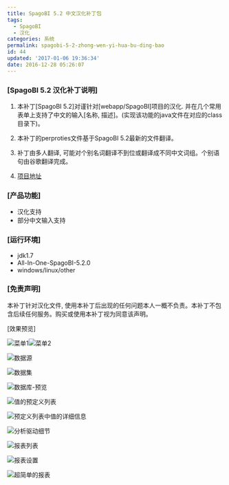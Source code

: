 ```yaml
---
title: SpagoBI 5.2 中文汉化补丁包
tags:
  - SpagoBI
  - 汉化
categories: 系统
permalink: spagobi-5-2-zhong-wen-yi-hua-bu-ding-bao
id: 44
updated: '2017-01-06 19:36:34'
date: 2016-12-28 05:26:07
---
```


### [SpagoBI 5.2 汉化补丁说明]

1. 本补丁[SpagoBI 5.2]对谨针对[webapp/SpagoBI]项目的汉化. 并在几个常用表单上支持了中文的输入[名称, 描述]。(实现该功能的java文件在对应的class目录下)。

2. 本补丁的perproties文件基于SpagoBI 5.2最新的文件翻译。

3. 补丁由多人翻译, 可能对个别名词翻译不到位或翻译成不同中文词组。个别语句由谷歌翻译完成。

4. [项目地址](https://zb.oschina.net/service/4f9ccb8b75e826b5)

### [产品功能]
- 汉化支持
- 部分中文输入支持

### [运行环境]
- jdk1.7
- All-In-One-SpagoBI-5.2.0
- windows/linux/other

### [免责声明]
本补丁针对汉化文件, 使用本补丁后出现的任何问题本人一概不负责。本补丁不包含后续任何服务。购买或使用本补丁视为同意该声明。

[效果预览]

![菜单1](https://static.oschina.net/uploads/img/201611/25152007_34ql.png)![菜单2](https://static.oschina.net/uploads/img/201611/25152016_17sW.png)

![数据源](https://static.oschina.net/uploads/img/201611/25152030_27Kr.png)

![数据集](https://static.oschina.net/uploads/img/201611/25152049_5gI6.png)

![数据库-预览](https://static.oschina.net/uploads/img/201611/25152058_7Smi.png)

![值的预定义列表](https://static.oschina.net/uploads/img/201611/25152109_KcKN.png)

![预定义列表中值的详细信息](https://static.oschina.net/uploads/img/201611/25152120_Jaan.png)

![分析驱动细节](https://static.oschina.net/uploads/img/201611/25152130_UI6M.png)

![报表列表](https://static.oschina.net/uploads/img/201611/25152142_L3Mf.png)

![报表设置](https://static.oschina.net/uploads/img/201611/25152431_SgbN.png)

![超简单的报表](https://static.oschina.net/uploads/img/201611/25152148_DWt2.png)
